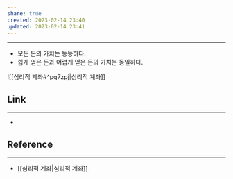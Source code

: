 ```yaml
---
share: true
created: 2023-02-14 23:40
updated: 2023-02-14 23:41
---
```


---
- 모든 돈의 가치는 동등하다.
- 쉽게 얻은 돈과 어렵게 얻은 돈의 가치는 동일하다.


![[심리적 계좌#^pq7zpj|심리적 계좌]]




## Link
---
- 


## Reference
---
- [[심리적 계좌|심리적 계좌]]